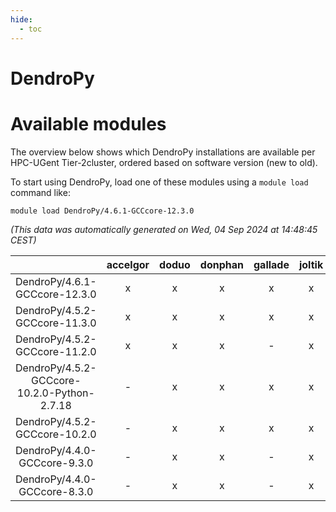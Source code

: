 ```yaml
---
hide:
  - toc
---
```


DendroPy
========

# Available modules


The overview below shows which DendroPy installations are available per HPC-UGent Tier-2cluster, ordered based on software version (new to old).

To start using DendroPy, load one of these modules using a `module load` command like:

```shell
module load DendroPy/4.6.1-GCCcore-12.3.0
```

*(This data was automatically generated on Wed, 04 Sep 2024 at 14:48:45 CEST)*  

| |accelgor|doduo|donphan|gallade|joltik|shinx|skitty|
| :---: | :---: | :---: | :---: | :---: | :---: | :---: | :---: |
|DendroPy/4.6.1-GCCcore-12.3.0|x|x|x|x|x|x|x|
|DendroPy/4.5.2-GCCcore-11.3.0|x|x|x|x|x|x|x|
|DendroPy/4.5.2-GCCcore-11.2.0|x|x|x|-|x|-|x|
|DendroPy/4.5.2-GCCcore-10.2.0-Python-2.7.18|-|x|x|x|x|-|x|
|DendroPy/4.5.2-GCCcore-10.2.0|-|x|x|x|x|-|x|
|DendroPy/4.4.0-GCCcore-9.3.0|-|x|x|-|x|-|x|
|DendroPy/4.4.0-GCCcore-8.3.0|-|x|x|-|x|-|x|

